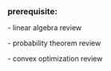 <p style=""></p><p><b><font size="3">prerequisite:&nbsp;</font></b></p><p>- linear algebra review</p><p>- probability theorem review</p><p>- convex optimization review</p><div><br></div><p></p>
